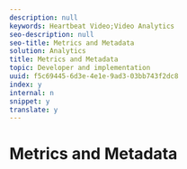 ```yaml
---
description: null
keywords: Heartbeat Video;Video Analytics
seo-description: null
seo-title: Metrics and Metadata
solution: Analytics
title: Metrics and Metadata
topic: Developer and implementation
uuid: f5c69445-6d3e-4e1e-9ad3-03bb743f2dc8
index: y
internal: n
snippet: y
translate: y
---
```


# Metrics and Metadata



